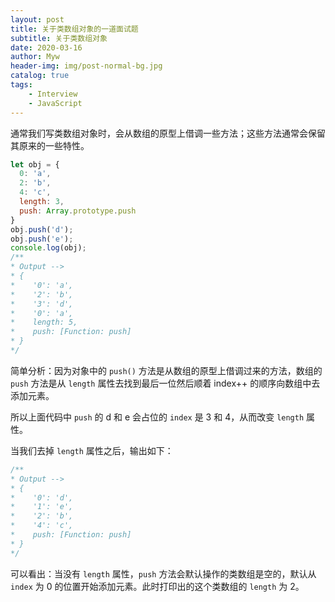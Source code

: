 ```yaml
---
layout: post
title: 关于类数组对象的一道面试题
subtitle: 关于类数组对象
date: 2020-03-16
author: Myw
header-img: img/post-normal-bg.jpg
catalog: true
tags:
    - Interview
    - JavaScript
---
```


通常我们写类数组对象时，会从数组的原型上借调一些方法；这些方法通常会保留其原来的一些特性。

```js
let obj = {
  0: 'a',
  2: 'b',
  4: 'c',
  length: 3,
  push: Array.prototype.push
}
obj.push('d');
obj.push('e');
console.log(obj);
/**
* Output -->
* {
*    '0': 'a',
*    '2': 'b',
*    '3': 'd',
*    '0': 'a',
*    length: 5,
*    push: [Function: push]
* }
*/
```

简单分析：因为对象中的 `push()` 方法是从数组的原型上借调过来的方法，数组的 `push` 方法是从 `length` 属性去找到最后一位然后顺着 index++ 的顺序向数组中去添加元素。

所以上面代码中 `push` 的 d 和 e 会占位的 `index` 是 3 和 4，从而改变 `length` 属性。

当我们去掉 `length` 属性之后，输出如下：

```js
/**
* Output -->
* {
*    '0': 'd',
*    '1': 'e',
*    '2': 'b',
*    '4': 'c',
*    push: [Function: push]
* }
*/
```

可以看出：当没有 `length` 属性，`push` 方法会默认操作的类数组是空的，默认从 `index` 为 0 的位置开始添加元素。此时打印出的这个类数组的 `length` 为 2。

